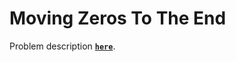 # Moving Zeros To The End 
Problem description **[`here`](https://www.codewars.com/kata/moving-zeros-to-the-end)**.

